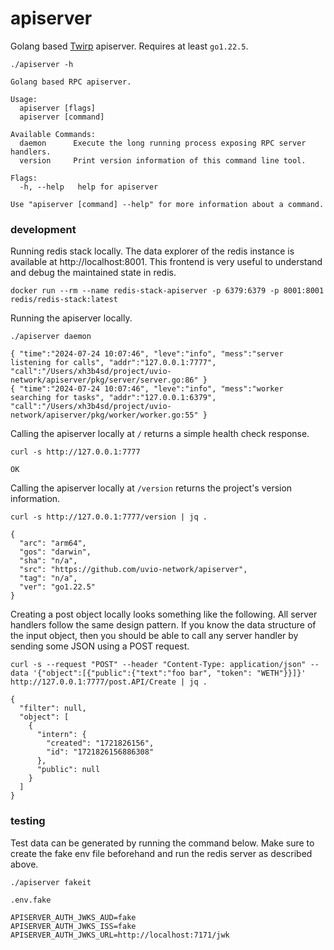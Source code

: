 # apiserver

Golang based [Twirp] apiserver. Requires at least `go1.22.5`.

```
./apiserver -h
```
```
Golang based RPC apiserver.

Usage:
  apiserver [flags]
  apiserver [command]

Available Commands:
  daemon      Execute the long running process exposing RPC server handlers.
  version     Print version information of this command line tool.

Flags:
  -h, --help   help for apiserver

Use "apiserver [command] --help" for more information about a command.
```



### development

Running redis stack locally. The data explorer of the redis instance is
available at http://localhost:8001. This frontend is very useful to understand
and debug the maintained state in redis.

```
docker run --rm --name redis-stack-apiserver -p 6379:6379 -p 8001:8001 redis/redis-stack:latest
```

Running the apiserver locally.

```
./apiserver daemon
```
```
{ "time":"2024-07-24 10:07:46", "leve":"info", "mess":"server listening for calls", "addr":"127.0.0.1:7777", "call":"/Users/xh3b4sd/project/uvio-network/apiserver/pkg/server/server.go:86" }
{ "time":"2024-07-24 10:07:46", "leve":"info", "mess":"worker searching for tasks", "addr":"127.0.0.1:6379", "call":"/Users/xh3b4sd/project/uvio-network/apiserver/pkg/worker/worker.go:55" }
```

Calling the apiserver locally at `/` returns a simple health check response.

```
curl -s http://127.0.0.1:7777
```
```
OK
```

Calling the apiserver locally at `/version` returns the project's version information.

```
curl -s http://127.0.0.1:7777/version | jq .
```
```
{
  "arc": "arm64",
  "gos": "darwin",
  "sha": "n/a",
  "src": "https://github.com/uvio-network/apiserver",
  "tag": "n/a",
  "ver": "go1.22.5"
}
```

Creating a post object locally looks something like the following. All server
handlers follow the same design pattern. If you know the data structure of the
input object, then you should be able to call any server handler by sending some
JSON using a POST request.

```
curl -s --request "POST" --header "Content-Type: application/json" --data '{"object":[{"public":{"text":"foo bar", "token": "WETH"}}]}' http://127.0.0.1:7777/post.API/Create | jq .
```
```
{
  "filter": null,
  "object": [
    {
      "intern": {
        "created": "1721826156",
        "id": "1721826156886308"
      },
      "public": null
    }
  ]
}
```



### testing

Test data can be generated by running the command below. Make sure to create the
fake env file beforehand and run the redis server as described above.

```
./apiserver fakeit
```
```
.env.fake
```
```
APISERVER_AUTH_JWKS_AUD=fake
APISERVER_AUTH_JWKS_ISS=fake
APISERVER_AUTH_JWKS_URL=http://localhost:7171/jwk
```



[Twirp]: https://github.com/twitchtv/twirp
